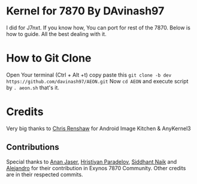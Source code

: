 # Kernel for 7870 By DAvinash97
I did for J7nxt. If you know how, You can port for rest of the 7870.
 Below is how to guide. All the best dealing with it.
# How to Git Clone
Open Your terminal (Ctrl + Alt +t) copy paste this
`git clone -b dev https://github.com/davinash97/AEON.git`
Now
`cd AEON`
and execute script by
`. aeon.sh`
that's it.
# Credits
Very big thanks to [Chris Renshaw](www.github.com/Osm0sis) for Android Image Kitchen & AnyKernel3
## Contributions
Special thanks to [Anan Jaser](www.github.com/ananjaser1211), [Hristiyan Paradelov](www.github.com/OGSPARTANICUS), [Siddhant Naik](www.github.com/SiddhantNaik17) and [Alejandro](www.github.com/Astrako) for their contribution in Exynos 7870 Community.
Other credits are in their respected commits.
